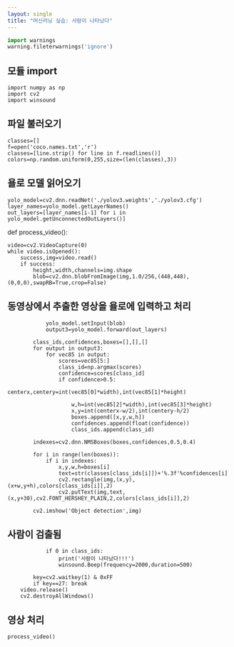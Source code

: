 ```yaml
---
layout: single
title: "머신러닝 실습: 사람이 나타났다"
---
```


```python
import warnings
warning.fileterwarnings('ignore')
```

## 모듈 import

```
import numpy as np
import cv2
import winsound
```

## 파일 불러오기

```
classes=[]
f=open('coco.names.txt','r')
classes=[line.strip() for line in f.readlines()]
colors=np.random.uniform(0,255,size=(len(classes),3))
```

## 욜로 모델 읽어오기

```
yolo_model=cv2.dnn.readNet('./yolov3.weights','./yolov3.cfg')
layer_names=yolo_model.getLayerNames()
out_layers=[layer_names[i-1] for i in yolo_model.getUnconnectedOutLayers()]
```

def process_video():
   
    video=cv2.VideoCapture(0)
    while video.isOpened():
        success,img=video.read()
        if success:
            height,width,channels=img.shape
            blob=cv2.dnn.blobFromImage(img,1.0/256,(448,448),(0,0,0),swapRB=True,crop=False)

## 동영상에서 추출한 영상을 욜로에 입력하고 처리

```
            yolo_model.setInput(blob)
            output3=yolo_model.forward(out_layers)
```

            class_ids,confidences,boxes=[],[],[]
            for output in output3:
                for vec85 in output:
                    scores=vec85[5:]
                    class_id=np.argmax(scores)
                    confidence=scores[class_id]
                    if confidence>0.5:
                        centerx,centery=int(vec85[0]*width),int(vec85[1]*height)
                       
                        w,h=int(vec85[2]*width),int(vec85[3]*height)
                        x,y=int(centerx-w/2),int(centery-h/2)
                        boxes.append([x,y,w,h])
                        confidences.append(float(confidence))
                        class_ids.append(class_id)
                   
            indexes=cv2.dnn.NMSBoxes(boxes,confidences,0.5,0.4)

            for i in range(len(boxes)):
                if i in indexes:
                    x,y,w,h=boxes[i]
                    text=str(classes[class_ids[i]])+'%.3f'%confidences[i]
                    cv2.rectangle(img,(x,y),(x+w,y+h),colors[class_ids[i]],2)
                    cv2.putText(img,text,(x,y+30),cv2.FONT_HERSHEY_PLAIN,2,colors[class_ids[i]],2)
                   
            cv2.imshow('Object detection',img)

## 사람이 검출됨

```
            if 0 in class_ids:
                print('사람이 나타났다!!!')
                winsound.Beep(frequency=2000,duration=500)
               
        key=cv2.waitkey(1) & 0xFF
        if key==27: break
    video.release()
    cv2.destroyAllWindows()
```   

## 영상 처리

```
process_video()
```
